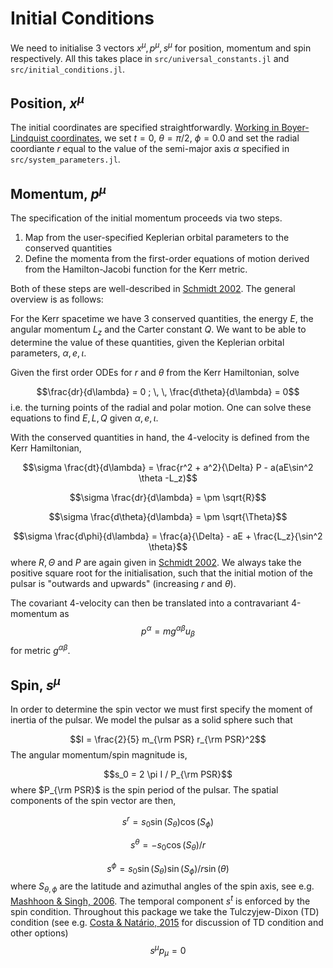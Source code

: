 # Initial Conditions

We need to initialise 3 vectors $x^{\mu}, p^{\mu}, s^{\mu}$ for position, momentum and spin respectively. All this takes place in `src/universal_constants.jl` and `src/initial_conditions.jl`.


## Position, $x^{\mu}$

The initial coordinates are specified straightforwardly. [Working in Boyer-Lindquist coordinates](https://en.wikipedia.org/wiki/Boyer%E2%80%93Lindquist_coordinates), we set $t=0$, $\theta = \pi/2$, $\phi=0.0$ and set the radial coordiante $r$ equal to the value of the semi-major axis $\alpha$ specified in `src/system_parameters.jl`. 


## Momentum, $p^{\mu}$
The specification of the initial momentum proceeds via two steps.

1. Map from the user-specified Keplerian orbital parameters to the conserved quantities
2. Define the momenta from the first-order equations of motion derived from the Hamilton-Jacobi function for the Kerr metric.


Both of these steps are well-described in [Schmidt 2002](https://arxiv.org/abs/gr-qc/0202090). The general overview is as follows:


For the Kerr spacetime we have 3 conserved quantities, the energy $E$, the angular momentum $L_z$ and the Carter constant $Q$. We want to be able to determine the value of these quantities, given the Keplerian orbital parameters, $\alpha, e, \iota$. 

Given the first order ODEs for $r$ and $\theta$ from the Kerr Hamiltonian, solve 

$$\frac{dr}{d\lambda} = 0 ; \, \, \frac{d\theta}{d\lambda} = 0$$
i.e. the turning points of the radial and polar motion. One can solve these equations to find $E,L,Q$ given $\alpha, e, \iota$. 

With the conserved quantities in hand, the 4-velocity is defined from the Kerr Hamiltonian,

$$\sigma \frac{dt}{d\lambda} = \frac{r^2 + a^2}{\Delta} P - a(aE\sin^2 \theta -L_z)$$

$$\sigma \frac{dr}{d\lambda} = \pm \sqrt{R}$$

$$\sigma \frac{d\theta}{d\lambda} = \pm \sqrt{\Theta}$$

$$\sigma \frac{d\phi}{d\lambda} = \frac{a}{\Delta} - aE + \frac{L_z}{\sin^2 \theta}$$
where $R,\Theta$ and $P$ are again given in [Schmidt 2002](https://arxiv.org/abs/gr-qc/0202090). We always take the positive square root for the initialisation, such that the initial motion of the pulsar is "outwards and upwards" (increasing $r$ and $\theta$). 

The covariant 4-velocity can then be translated into a contravariant 4-momentum as
$$p^{\alpha} = m g^{\alpha \beta} u_{\beta}$$
for metric $g^{\alpha \beta}$.
## Spin, $s^{\mu}$

In order to determine the spin vector we must first specify the moment of inertia of the pulsar. We model the pulsar as a solid sphere such that

$$I = \frac{2}{5} m_{\rm PSR} r_{\rm PSR}^2$$
The angular momentum/spin magnitude is, 

$$s_0 = 2 \pi I / P_{\rm PSR}$$
where $P_{\rm PSR}$ is the spin period of the pulsar. The spatial components of the spin vector are then,

$$s^r = s_0 \sin(S_{\theta}) \cos(S_{\phi})$$

$$s^{\theta} = -s_0 \cos(S_{\theta})/r$$

$$s^{\phi} = s_0 \sin(S_{\theta}) \sin(S_{\phi})/r \sin(\theta)$$
where $S_{\theta, \phi}$ are the latitude and azimuthal angles of the spin axis, see e.g. [Mashhoon & Singh, 2006](https://arxiv.org/abs/astro-ph/0608278). The temporal component $s^{t}$ is enforced by the spin condition. Throughout this package we take the Tulczyjew-Dixon (TD) condition (see e.g. [Costa & Natário, 2015](https://arxiv.org/abs/1410.6443) for discussion of TD condition and other options)
 $$s^{\mu}p_{\mu}  = 0 $$











